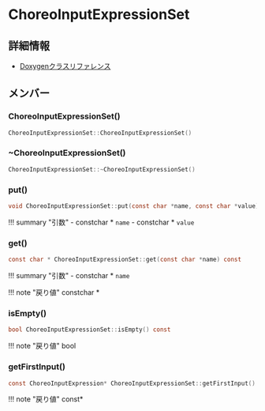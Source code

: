 # ChoreoInputExpressionSet



## 詳細情報

- [Doxygenクラスリファレンス](https://lang-ship.com/reference/Arduino/latest/class_choreo_input_expression_set.html)

## メンバー

### ChoreoInputExpressionSet()



```c
ChoreoInputExpressionSet::ChoreoInputExpressionSet()
```



### ~ChoreoInputExpressionSet()



```c
ChoreoInputExpressionSet::~ChoreoInputExpressionSet()
```



### put()



```c
void ChoreoInputExpressionSet::put(const char *name, const char *value)
```

!!! summary "引数"
	- constchar * `name` 
	- constchar * `value` 



### get()



```c
const char * ChoreoInputExpressionSet::get(const char *name) const
```

!!! summary "引数"
	- constchar * `name` 

!!! note "戻り値"
	constchar *



### isEmpty()



```c
bool ChoreoInputExpressionSet::isEmpty() const
```

!!! note "戻り値"
	bool



### getFirstInput()



```c
const ChoreoInputExpression* ChoreoInputExpressionSet::getFirstInput() const
```

!!! note "戻り値"
	const*



